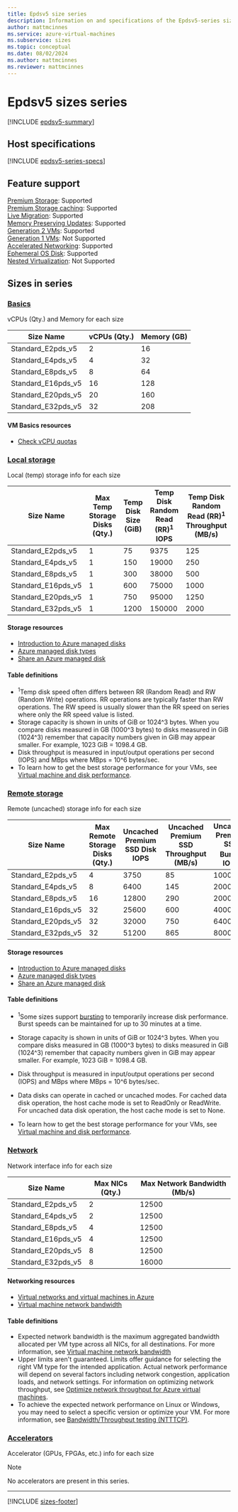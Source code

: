 ```yaml
---
title: Epdsv5 size series
description: Information on and specifications of the Epdsv5-series sizes
author: mattmcinnes
ms.service: azure-virtual-machines
ms.subservice: sizes
ms.topic: conceptual
ms.date: 08/02/2024
ms.author: mattmcinnes
ms.reviewer: mattmcinnes
---
```


# Epdsv5 sizes series

[!INCLUDE [epdsv5-summary](./includes/epdsv5-series-summary.md)]

## Host specifications
[!INCLUDE [epdsv5-series-specs](./includes/epdsv5-series-specs.md)]

## Feature support
[Premium Storage](../../premium-storage-performance.md): Supported <br>[Premium Storage caching](../../premium-storage-performance.md): Supported <br>[Live Migration](../../maintenance-and-updates.md): Supported <br>[Memory Preserving Updates](../../maintenance-and-updates.md): Supported <br>[Generation 2 VMs](../../generation-2.md): Supported <br>[Generation 1 VMs](../../generation-2.md): Not Supported <br>[Accelerated Networking](/azure/virtual-network/create-vm-accelerated-networking-cli): Supported <br>[Ephemeral OS Disk](../../ephemeral-os-disks.md): Supported <br>[Nested Virtualization](/virtualization/hyper-v-on-windows/user-guide/nested-virtualization): Not Supported <br>

## Sizes in series

### [Basics](#tab/sizebasic)

vCPUs (Qty.) and Memory for each size

| Size Name | vCPUs (Qty.) | Memory (GB) |
| --- | --- | --- |
| Standard_E2pds_v5 | 2 | 16 |
| Standard_E4pds_v5 | 4 | 32 |
| Standard_E8pds_v5 | 8 | 64 |
| Standard_E16pds_v5 | 16 | 128 |
| Standard_E20pds_v5 | 20 | 160 |
| Standard_E32pds_v5 | 32 | 208 |

#### VM Basics resources
- [Check vCPU quotas](../../../virtual-machines/quotas.md)

### [Local storage](#tab/sizestoragelocal)

Local (temp) storage info for each size

| Size Name | Max Temp Storage Disks (Qty.) | Temp Disk Size (GiB) | Temp Disk Random Read (RR)<sup>1</sup> IOPS | Temp Disk Random Read (RR)<sup>1</sup> Throughput (MB/s) |
| --- | --- | --- | --- | --- |
| Standard_E2pds_v5 | 1 | 75 | 9375 | 125 |
| Standard_E4pds_v5 | 1 | 150 | 19000 | 250 |
| Standard_E8pds_v5 | 1 | 300 | 38000 | 500 |
| Standard_E16pds_v5 | 1 | 600 | 75000 | 1000 |
| Standard_E20pds_v5 | 1 | 750 | 95000 | 1250 |
| Standard_E32pds_v5 | 1 | 1200 | 150000 | 2000 |

#### Storage resources
- [Introduction to Azure managed disks](../../../virtual-machines/managed-disks-overview.md)
- [Azure managed disk types](../../../virtual-machines/disks-types.md)
- [Share an Azure managed disk](../../../virtual-machines/disks-shared.md)

#### Table definitions
- <sup>1</sup>Temp disk speed often differs between RR (Random Read) and RW (Random Write) operations. RR operations are typically faster than RW operations. The RW speed is usually slower than the RR speed on series where only the RR speed value is listed.
- Storage capacity is shown in units of GiB or 1024^3 bytes. When you compare disks measured in GB (1000^3 bytes) to disks measured in GiB (1024^3) remember that capacity numbers given in GiB may appear smaller. For example, 1023 GiB = 1098.4 GB.
- Disk throughput is measured in input/output operations per second (IOPS) and MBps where MBps = 10^6 bytes/sec.
- To learn how to get the best storage performance for your VMs, see [Virtual machine and disk performance](../../../virtual-machines/disks-performance.md).

### [Remote storage](#tab/sizestorageremote)

Remote (uncached) storage info for each size

| Size Name | Max Remote Storage Disks (Qty.) | Uncached Premium SSD Disk IOPS | Uncached Premium SSD Throughput (MB/s) | Uncached Premium SSD Burst<sup>1</sup> IOPS | Uncached Premium SSD Burst<sup>1</sup> Throughput (MB/s) |
| --- | --- | --- | --- | --- | --- |
| Standard_E2pds_v5 | 4 | 3750 | 85 | 10000 | 1200 |
| Standard_E4pds_v5 | 8 | 6400 | 145 | 20000 | 1200 |
| Standard_E8pds_v5 | 16 | 12800 | 290 | 20000 | 1200 |
| Standard_E16pds_v5 | 32 | 25600 | 600 | 40000 | 1200 |
| Standard_E20pds_v5 | 32 | 32000 | 750 | 64000 | 1600 |
| Standard_E32pds_v5 | 32 | 51200 | 865 | 80000 | 2000 |

#### Storage resources
- [Introduction to Azure managed disks](../../../virtual-machines/managed-disks-overview.md)
- [Azure managed disk types](../../../virtual-machines/disks-types.md)
- [Share an Azure managed disk](../../../virtual-machines/disks-shared.md)

#### Table definitions
- <sup>1</sup>Some sizes support [bursting](../../disk-bursting.md) to temporarily increase disk performance. Burst speeds can be maintained for up to 30 minutes at a time.

- Storage capacity is shown in units of GiB or 1024^3 bytes. When you compare disks measured in GB (1000^3 bytes) to disks measured in GiB (1024^3) remember that capacity numbers given in GiB may appear smaller. For example, 1023 GiB = 1098.4 GB.
- Disk throughput is measured in input/output operations per second (IOPS) and MBps where MBps = 10^6 bytes/sec.
- Data disks can operate in cached or uncached modes. For cached data disk operation, the host cache mode is set to ReadOnly or ReadWrite. For uncached data disk operation, the host cache mode is set to None.
- To learn how to get the best storage performance for your VMs, see [Virtual machine and disk performance](../../../virtual-machines/disks-performance.md).


### [Network](#tab/sizenetwork)

Network interface info for each size

| Size Name | Max NICs (Qty.) | Max Network Bandwidth (Mb/s) |
| --- | --- | --- |
| Standard_E2pds_v5 | 2 | 12500 |
| Standard_E4pds_v5 | 2 | 12500 |
| Standard_E8pds_v5 | 4 | 12500 |
| Standard_E16pds_v5 | 4 | 12500 |
| Standard_E20pds_v5 | 8 | 12500 |
| Standard_E32pds_v5 | 8 | 16000 |

#### Networking resources
- [Virtual networks and virtual machines in Azure](/azure/virtual-network/network-overview)
- [Virtual machine network bandwidth](/azure/virtual-network/virtual-machine-network-throughput)

#### Table definitions
- Expected network bandwidth is the maximum aggregated bandwidth allocated per VM type across all NICs, for all destinations. For more information, see [Virtual machine network bandwidth](/azure/virtual-network/virtual-machine-network-throughput)
- Upper limits aren't guaranteed. Limits offer guidance for selecting the right VM type for the intended application. Actual network performance will depend on several factors including network congestion, application loads, and network settings. For information on optimizing network throughput, see [Optimize network throughput for Azure virtual machines](/azure/virtual-network/virtual-network-optimize-network-bandwidth). 
-  To achieve the expected network performance on Linux or Windows, you may need to select a specific version or optimize your VM. For more information, see [Bandwidth/Throughput testing (NTTTCP)](/azure/virtual-network/virtual-network-bandwidth-testing).

### [Accelerators](#tab/sizeaccelerators)

Accelerator (GPUs, FPGAs, etc.) info for each size

> [!NOTE]
> No accelerators are present in this series.

---

[!INCLUDE [sizes-footer](../includes/sizes-footer.md)]

